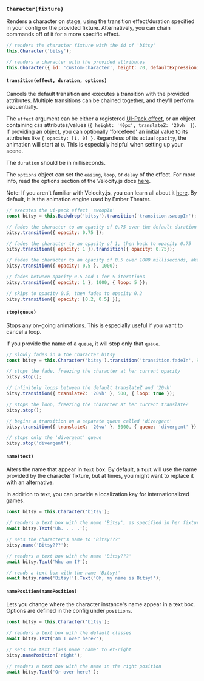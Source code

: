 ### `Character(fixture)`

Renders a character on stage, using the transition effect/duration specified in your config or the provided fixture. Alternatively, you can chain commands off of it for a more specific effect.

```js
// renders the character fixture with the id of 'bitsy'
this.Character('bitsy');

// renders a character with the provided attributes
this.Character({ id: 'custom-character', height: 70, defaultExpressionId: 'an-expression-id' });
```

#### `transition(effect, duration, options)`

Cancels the default transition and executes a transition with the provided attributes. Multiple transitions can be chained together, and they'll perform sequentially.

The `effect` argument can be either a registered [UI-Pack effect](http://julian.com/research/velocity/#uiPack), or an object containing css attributes/values (`{ height: '40px', translateZ: '20vh' }`). If providing an object, you can optionally 'forcefeed' an initial value to its attributes like `{ opacity: [1, 0] }`. Regardless of its actual `opacity`, the animation will start at `0`. This is especially helpful when setting up your scene.

The `duration` should be in milliseconds.

The `options` object can set the `easing`, `loop`, or `delay` of the effect. For more info, read the options section of the Velocity.js docs [here](http://julian.com/research/velocity/#easing).

Note: If you aren't familiar with Velocity.js, you can learn all about it [here](http://julian.com/research/velocity). By default, it is the animation engine used by Ember Theater.

```js
// executes the ui-pack effect 'swoopIn'
const bitsy = this.Backdrop('bitsy').transition('transition.swoopIn');

// fades the character to an opacity of 0.75 over the default duration
bitsy.transition({ opacity: 0.75 });

// fades the character to an opacity of 1, then back to opacity 0.75
bitsy.transition({ opacity: 1 }).transition({ opacity: 0.75});

// fades the character to an opacity of 0.5 over 1000 milliseconds, aka 1 second
bitsy.transition({ opacity: 0.5 }, 1000);

// fades between opacity 0.5 and 1 for 5 iterations
bitsy.transition({ opacity: 1 }, 1000, { loop: 5 });

// skips to opacity 0.5, then fades to opacity 0.2
bitsy.transition({ opacity: [0.2, 0.5] });
```

#### `stop(queue)`

Stops any on-going animations. This is especially useful if you want to cancel a loop.

If you provide the name of a `queue`, it will stop only that `queue`.

```js
// slowly fades in a the character bitsy
const bitsy = this.Character('bitsy').transition('transition.fadeIn', 99999999999);

// stops the fade, freezing the character at her current opacity
bitsy.stop();

// infinitely loops between the default translateZ and '20vh'
bitsy.transition({ translateZ: '20vh' }, 500, { loop: true });

// stops the loop, freezing the character at her current translateZ
bitsy.stop();

// begins a transition on a separate queue called 'divergent'
bitsy.transition({ translateX: '20vw' }, 5000, { queue: 'divergent' });

// stops only the 'divergent' queue
bitsy.stop('divergent');
```

#### `name(text)`

Alters the name that appear in `Text` box. By default, a `Text` will use the name provided by the character fixture, but at times, you might want to replace it with an alternative.

In addition to text, you can provide a localization key for internationalized games.

```js
const bitsy = this.Character('bitsy');

// renders a text box with the name 'Bitsy', as specified in her fixture
await bitsy.Text('Uh. . . .');

// sets the character's name to 'Bitsy???'
bitsy.name('Bitsy???');

// renders a text box with the name 'Bitsy???'
await bitsy.Text('Who am I?');

// rends a text box with the name 'Bitsy!'
await bitsy.name('Bitsy!').Text('Oh, my name is Bitsy!');
```

#### `namePosition(namePosition)`

Lets you change where the character instance's name appear in a text box. Options are defined in the config under `positions`.

```js
const bitsy = this.Character('bitsy');

// renders a text box with the default classes
await bitsy.Text('Am I over here?');

// sets the text class name 'name' to et-right
bitsy.namePosition('right');

// renders a text box with the name in the right position
await bitsy.Text('Or over here?');
```
